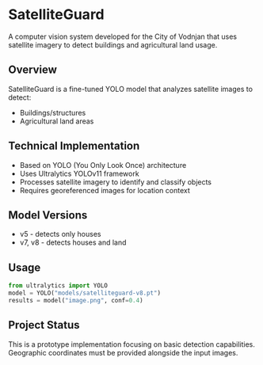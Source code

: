 # SatelliteGuard

A computer vision system developed for the City of Vodnjan that uses satellite imagery to detect buildings and agricultural land usage.

## Overview

SatelliteGuard is a fine-tuned YOLO model that analyzes satellite images to detect:

- Buildings/structures
- Agricultural land areas

## Technical Implementation

- Based on YOLO (You Only Look Once) architecture
- Uses Ultralytics YOLOv11 framework
- Processes satellite imagery to identify and classify objects
- Requires georeferenced images for location context

## Model Versions

- v5 - detects only houses
- v7, v8 - detects houses and land

## Usage

```python
from ultralytics import YOLO
model = YOLO("models/satelliteguard-v8.pt")
results = model("image.png", conf=0.4)
```

## Project Status

This is a prototype implementation focusing on basic detection capabilities. Geographic coordinates must be provided alongside the input images.
